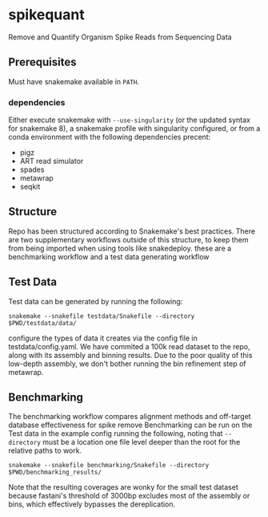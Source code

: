 # spikequant
Remove and Quantify Organism Spike Reads from Sequencing Data

## Prerequisites

Must have snakemake available in `PATH`.

### dependencies
Either execute snakemake with `--use-singularity` (or the updated syntax for snakemake 8), a snakemake profile with singularity configured, or from a conda environment with the following dependencies precent:

- pigz
- ART read simulator
- spades
- metawrap
- seqkit


## Structure
Repo has been structured according to Snakemake's best practices. There are two supplementary workflows outside of this structure, to keep them from being imported when using tools like snakedeploy.  these are a benchmarking workflow and a test data generating workflow



## Test Data
Test data can be generated by running the following:

```
snakemake --snakefile testdata/Snakefile --directory $PWD/testdata/data/
```

configure the types of data it creates via the config file in testdata/config.yaml.  We have commited a 100k read dataset to the repo, along with its assembly and binning results. Due to the poor quality of this low-depth assembly, we don't bother running the bin refinement step of metawrap.

## Benchmarking
The benchmarking workflow compares alignment methods and off-target database effectiveness for spike remove
Benchmarking can be run on the Test data in the example config running the following, noting that `--directory` must be a location one file level deeper than the root for the relative paths to work.

```
snakemake --snakefile benchmarking/Snakefile --directory $PWD/benchmarking_results/
```

Note that the resulting coverages are wonky for the small test dataset because fastani's threshold of 3000bp excludes most of the assembly or bins, which effectively bypasses the dereplication.
